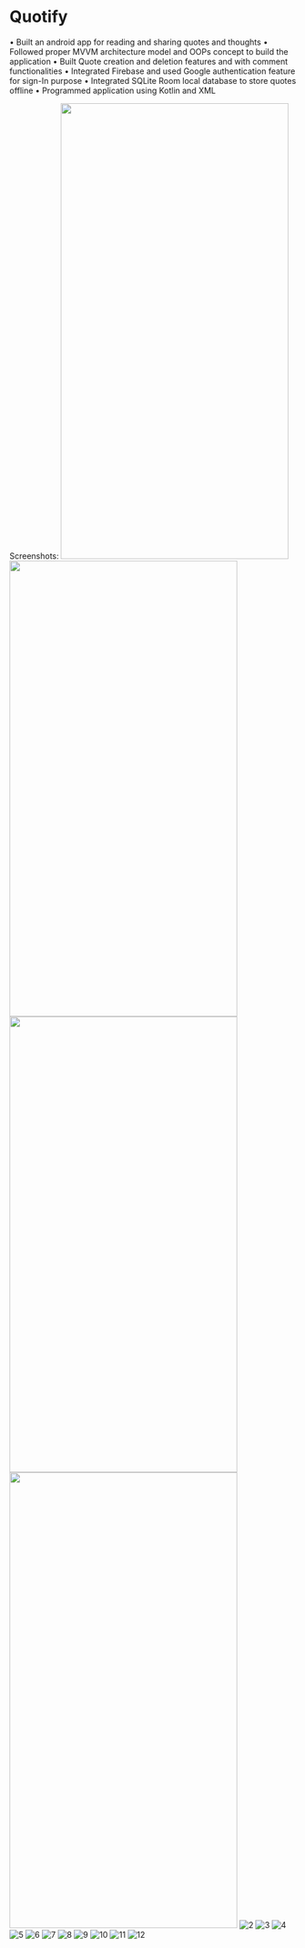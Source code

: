 # Quotify
•	Built an android app for reading and sharing quotes and thoughts
•	Followed proper MVVM architecture model and OOPs concept to build the application
•	Built Quote creation and deletion features and with comment functionalities
•	Integrated Firebase and used Google authentication feature for sign-In purpose
•	Integrated SQLite Room local database to store quotes offline
•	Programmed application using Kotlin and XML

Screenshots:
<img src="https://github.com/rastogiyash29/Quotify/assets/105515175/c30d00d7-b9a2-4cf2-8446-eeb2a7bf93ef" width="400" height="800">  <img src="https://github.com/rastogiyash29/Quotify/assets/105515175/f06dae4c-418f-4b60-b5bd-33c1d0a7b0ea" width="400" height="800">
<img src="" width="400" height="800"><img src="" width="400" height="800">
![2](https://github.com/rastogiyash29/Quotify/assets/105515175/f06dae4c-418f-4b60-b5bd-33c1d0a7b0ea)
![3](https://github.com/rastogiyash29/Quotify/assets/105515175/4982d8ba-ab40-4ec4-bd39-6ad525a99da9)
![4](https://github.com/rastogiyash29/Quotify/assets/105515175/3ac00ff1-70bf-4473-ac54-62c139101eac)
![5](https://github.com/rastogiyash29/Quotify/assets/105515175/2e75cbde-f61b-4a6f-8366-574dbd02bbfa)
![6](https://github.com/rastogiyash29/Quotify/assets/105515175/bffc8f64-2d57-404c-90bd-4dfc136a8063)
![7](https://github.com/rastogiyash29/Quotify/assets/105515175/89173afe-ef34-4257-a085-566fa8b9c082)
![8](https://github.com/rastogiyash29/Quotify/assets/105515175/c025053f-e1ef-4796-877c-5d3d23c50782)
![9](https://github.com/rastogiyash29/Quotify/assets/105515175/8eb16bbb-fe8a-46a8-a9e4-e0a75fa13dbf)
![10](https://github.com/rastogiyash29/Quotify/assets/105515175/c8ef610d-fa11-4e04-be18-247087f92e9d)
![11](https://github.com/rastogiyash29/Quotify/assets/105515175/78a2b41c-dd15-458d-9b45-a255d090c725)
![12](https://github.com/rastogiyash29/Quotify/assets/105515175/50940b06-9b04-42c1-b10c-b5f2d596c91f)






